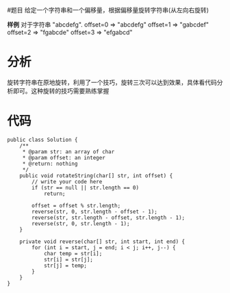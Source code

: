 #题目
给定一个字符串和一个偏移量，根据偏移量旋转字符串(从左向右旋转)

**样例**
对于字符串 "abcdefg".
offset=0 => "abcdefg"
offset=1 => "gabcdef"
offset=2 => "fgabcde"
offset=3 => "efgabcd"

# 分析
旋转字符串在原地旋转，利用了一个技巧，旋转三次可以达到效果，具体看代码分析即可。这种旋转的技巧需要熟练掌握

# 代码
```
public class Solution {
    /**
     * @param str: an array of char
     * @param offset: an integer
     * @return: nothing
     */
    public void rotateString(char[] str, int offset) {
        // write your code here
        if (str == null || str.length == 0)
            return;
            
        offset = offset % str.length;
        reverse(str, 0, str.length - offset - 1);
        reverse(str, str.length - offset, str.length - 1);
        reverse(str, 0, str.length - 1);
    }
    
    private void reverse(char[] str, int start, int end) {
        for (int i = start, j = end; i < j; i++, j--) {
            char temp = str[i];
            str[i] = str[j];
            str[j] = temp;
        }
    }
}
```
